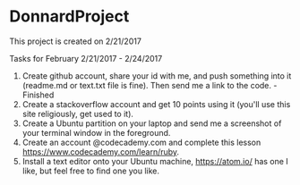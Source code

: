 # DonnardProject
This project is created on 2/21/2017

Tasks for February 2/21/2017 - 2/24/2017

1. Create github account, share your id with me, and push something into it (readme.md or text.txt file is fine). Then send me a link to the code. - Finished
2. Create a stackoverflow account and get 10 points using it (you'll use this site religiously, get used to it). 
3. Create a Ubuntu partition on your laptop and send me a screenshot of your terminal window in the foreground.
4. Create an account @codecademy.com and complete this lesson https://www.codecademy.com/learn/ruby.
5. Install a text editor onto your Ubuntu machine, https://atom.io/ has one I like, but feel free to find one you like. 
